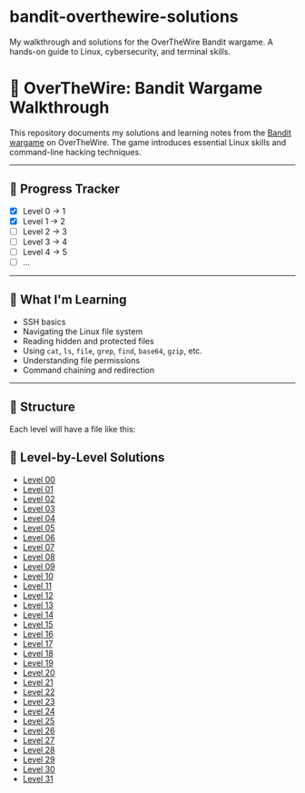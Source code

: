 # bandit-overthewire-solutions
My walkthrough and solutions for the OverTheWire Bandit wargame. A hands-on guide to Linux, cybersecurity, and terminal skills.

# 🐧 OverTheWire: Bandit Wargame Walkthrough

This repository documents my solutions and learning notes from the [Bandit wargame](https://overthewire.org/wargames/bandit/) on OverTheWire. The game introduces essential Linux skills and command-line hacking techniques.

---

## 🔄 Progress Tracker

- [x] Level 0 → 1
- [x] Level 1 → 2
- [ ] Level 2 → 3
- [ ] Level 3 → 4
- [ ] Level 4 → 5
- [ ] ...

---

## 🧠 What I'm Learning

- SSH basics
- Navigating the Linux file system
- Reading hidden and protected files
- Using `cat`, `ls`, `file`, `grep`, `find`, `base64`, `gzip`, etc.
- Understanding file permissions
- Command chaining and redirection

---

## 📂 Structure

Each level will have a file like this:
## 📂 Level-by-Level Solutions

- [Level 00](./level00.md)
- [Level 01](./level01.md)
- [Level 02](./level02.md)
- [Level 03](./level03.md)
- [Level 04](./level04.md)
- [Level 05](./level05.md)
- [Level 06](./level06.md)
- [Level 07](./level07.md)
- [Level 08](./level08.md)
- [Level 09](./level09.md)
- [Level 10](./level10.md)
- [Level 11](./level11.md)
- [Level 12](./level12.md)
- [Level 13](./level13.md)
- [Level 14](./level14.md)
- [Level 15](./level15.md)
- [Level 16](./level16.md)
- [Level 17](./level17.md)
- [Level 18](./level18.md)
- [Level 19](./level19.md)
- [Level 20](./level20.md)
- [Level 21](./level21.md)
- [Level 22](./level22.md)
- [Level 23](./level23.md)
- [Level 24](./level24.md)
- [Level 25](./level25.md)
- [Level 26](./level26.md)
- [Level 27](./level27.md)
- [Level 28](./level28.md)
- [Level 29](./level29.md)
- [Level 30](./level30.md)
- [Level 31](./level31.md)

